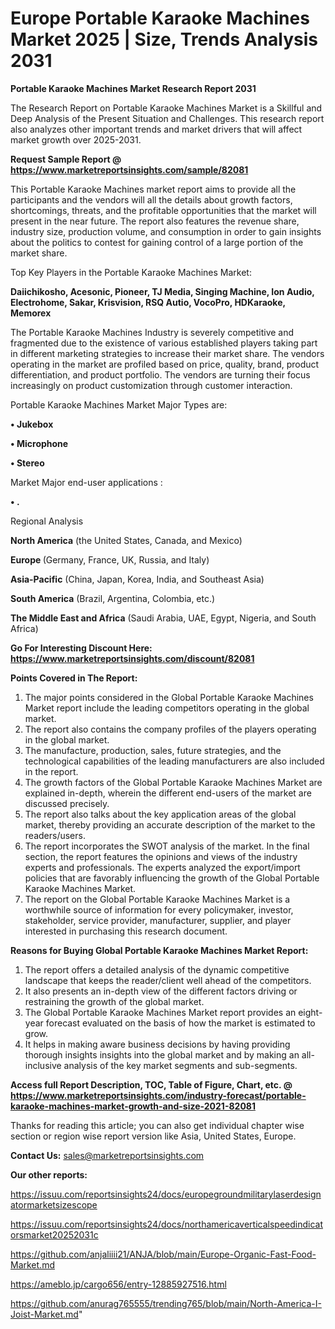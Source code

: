  # Europe Portable Karaoke Machines Market 2025 | Size, Trends Analysis 2031

<strong>Portable Karaoke Machines Market Research Report 2031</strong>

The Research Report on Portable Karaoke Machines Market is a Skillful and Deep Analysis of the Present Situation and Challenges. This research report also analyzes other important trends and market drivers that will affect market growth over 2025-2031.

<strong>Request Sample Report @ <a href=https://www.marketreportsinsights.com/sample/82081>https://www.marketreportsinsights.com/sample/82081</a></strong>

This Portable Karaoke Machines market report aims to provide all the participants and the vendors will all the details about growth factors, shortcomings, threats, and the profitable opportunities that the market will present in the near future. The report also features the revenue share, industry size, production volume, and consumption in order to gain insights about the politics to contest for gaining control of a large portion of the market share.

Top Key Players in the Portable Karaoke Machines Market:

<strong>Daiichikosho, Acesonic, Pioneer, TJ Media, Singing Machine, Ion Audio, Electrohome, Sakar, Krisvision, RSQ Autio, VocoPro, HDKaraoke, Memorex</strong>

The Portable Karaoke Machines Industry is severely competitive and fragmented due to the existence of various established players taking part in different marketing strategies to increase their market share. The vendors operating in the market are profiled based on price, quality, brand, product differentiation, and product portfolio. The vendors are turning their focus increasingly on product customization through customer interaction.

Portable Karaoke Machines Market Major Types are:

<strong>• Jukebox

• Microphone

• Stereo</strong>

Market Major end-user applications :

<strong>• .</strong>

Regional Analysis

</u><strong><b>North America</b></strong> (the United States, Canada, and Mexico)

<strong><b>Europe </b></strong>(Germany, France, UK, Russia, and Italy)

<strong><b>Asia-Pacific</b></strong> (China, Japan, Korea, India, and Southeast Asia)

<strong><b>South America</b></strong> (Brazil, Argentina, Colombia, etc.)

<strong><b>The Middle East and Africa</b></strong> (Saudi Arabia, UAE, Egypt, Nigeria, and South Africa)

<strong>Go For Interesting Discount Here: <a href=https://www.marketreportsinsights.com/discount/82081>https://www.marketreportsinsights.com/discount/82081</a></strong>

<strong>Points Covered in The Report:</strong>
<ol>
  <li>The major points considered in the Global Portable Karaoke Machines Market report include the leading competitors operating in the global market.</li>
  <li>The report also contains the company profiles of the players operating in the global market.</li>
  <li>The manufacture, production, sales, future strategies, and the technological capabilities of the leading manufacturers are also included in the report.</li>
  <li>The growth factors of the Global Portable Karaoke Machines Market are explained in-depth, wherein the different end-users of the market are discussed precisely.</li>
  <li>The report also talks about the key application areas of the global market, thereby providing an accurate description of the market to the readers/users.</li>
  <li>The report incorporates the SWOT analysis of the market. In the final section, the report features the opinions and views of the industry experts and professionals. The experts analyzed the export/import policies that are favorably influencing the growth of the Global Portable Karaoke Machines Market.</li>
  <li>The report on the Global Portable Karaoke Machines Market is a worthwhile source of information for every policymaker, investor, stakeholder, service provider, manufacturer, supplier, and player interested in purchasing this research document.</li>
</ol>
<strong>Reasons for Buying Global Portable Karaoke Machines Market Report:</strong>

<ol>
  <li>The report offers a detailed analysis of the dynamic competitive landscape that keeps the reader/client well ahead of the competitors.</li>
  <li>It also presents an in-depth view of the different factors driving or restraining the growth of the global market.</li>
  <li>The Global Portable Karaoke Machines Market report provides an eight-year forecast evaluated on the basis of how the market is estimated to grow.</li>
  <li>It helps in making aware business decisions by having providing thorough insights insights into the global market and by making an all-inclusive analysis of the key market segments and sub-segments.</li>
</ol>
<strong>Access full Report Description, TOC, Table of Figure, Chart, etc. @ <a href=https://www.marketreportsinsights.com/industry-forecast/portable-karaoke-machines-market-growth-and-size-2021-82081>https://www.marketreportsinsights.com/industry-forecast/portable-karaoke-machines-market-growth-and-size-2021-82081</a></strong>


Thanks for reading this article; you can also get individual chapter wise section or region wise report version like Asia, United States, Europe.

<strong>Contact Us:</strong>
sales@marketreportsinsights.com

<strong>Our other reports:</strong>

<a href=https://issuu.com/reportsinsights24/docs/europegroundmilitarylaserdesignatormarketsizescope>https://issuu.com/reportsinsights24/docs/europegroundmilitarylaserdesignatormarketsizescope</a>

<a href=https://issuu.com/reportsinsights24/docs/northamericaverticalspeedindicatorsmarket20252031c>https://issuu.com/reportsinsights24/docs/northamericaverticalspeedindicatorsmarket20252031c</a>

<a href=https://github.com/anjaliiii21/ANJA/blob/main/Europe-Organic-Fast-Food-Market.md>https://github.com/anjaliiii21/ANJA/blob/main/Europe-Organic-Fast-Food-Market.md</a>

<a href=https://ameblo.jp/cargo656/entry-12885927516.html>https://ameblo.jp/cargo656/entry-12885927516.html</a>

<a href=https://github.com/anurag765555/trending765/blob/main/North-America-I-Joist-Market.md>https://github.com/anurag765555/trending765/blob/main/North-America-I-Joist-Market.md</a>"
